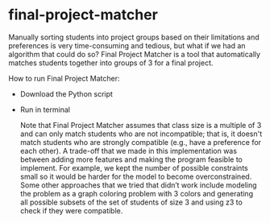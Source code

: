 # final-project-matcher

Manually sorting students into project groups based on their limitations and preferences is very time-consuming and tedious, but what if we had an algorithm that could do so? Final Project Matcher is a tool that automatically matches students together into groups of 3 for a final project.

How to run Final Project Matcher:
- Download the Python script
- Run in terminal

  Note that Final Project Matcher assumes that class size is a multiple of 3 and can only match students who are not incompatible; that is, it doesn't match students who are strongly compatible (e.g., have a preference for each other). A trade-off that we made in this implementation was between adding more features and making the program feasible to implement. For example, we kept the number of possible constraints small so it would be harder for the model to become overconstrained. Some other approaches that we tried that didn’t work include modeling the problem as a graph coloring problem with 3 colors and generating all possible subsets of the set of students of size 3 and using z3 to check if they were compatible.
